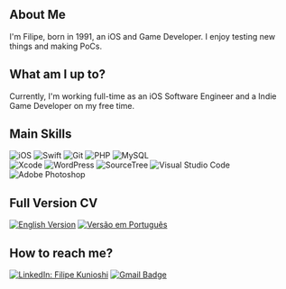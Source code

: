## About Me
I'm Filipe, born in 1991, an iOS and Game Developer.
I enjoy testing new things and making PoCs.

## What am I up to?
Currently, I'm working full-time as an iOS Software Engineer and a Indie Game Developer on my free time.

## Main Skills

![iOS](https://img.shields.io/badge/iOS-000000?style=for-the-badge&logo=ios&logoColor=white)
![Swift](https://img.shields.io/badge/Swift-F54A2A?style=flat-square&logo=swift&logoColor=white)
![Git](https://img.shields.io/badge/git-%23F05033.svg?style=flat-square&logo=git&logoColor=white)
![PHP](https://img.shields.io/badge/PHP-%23777BB4.svg?style=flat-square&logo=php&logoColor=white)
![MySQL](https://img.shields.io/badge/MySQL-%2300f.svg?style=flat-square&logo=mysql&logoColor=white)<br/>
![Xcode](https://img.shields.io/badge/Xcode-007ACC?style=for-the-badge&logo=Xcode&logoColor=white)
![WordPress](https://img.shields.io/badge/WordPress-%23117AC9.svg?style=flat-square&logo=WordPress&logoColor=white)
![SourceTree](https://img.shields.io/badge/SourceTree-%23563D7C.svg?style=flat-square&logo=sourcetree&logoColor=white&color=blue)
![Visual Studio Code](https://img.shields.io/badge/Visual%20Studio%20Code-0078d7.svg?style=flat-square&logo=visual-studio-code&logoColor=white&color=008cd4)
![Adobe Photoshop](https://img.shields.io/badge/Photoshop-%2331A8FF.svg?style=flat-square&logo=adobe%20photoshop&logoColor=white)

## Full Version CV
[![English Version](https://img.shields.io/badge/English-%23563D7C.svg?style=for-the-badge&logo=googletranslate&labelColor=dedede&logoColor=4b8bf4&color=4c8cf5)](/full-version/en/README.md)
[![Versão em Português](https://img.shields.io/badge/Portugu%C3%AAs-%23563D7C.svg?style=for-the-badge&logo=googletranslate&labelColor=dedede&logoColor=4b8bf4&color=4c8cf5)](full-version/pt/README.md)

## How to reach me?

[![LinkedIn: Filipe Kunioshi](https://img.shields.io/badge/-LinkedIn-blue?style=for-the-badge&logo=Linkedin&logoColor=white&link=https://www.linkedin.com/in/filipekunioshi/)](https://www.linkedin.com/in/filipekunioshi/)
[![Gmail Badge](https://img.shields.io/badge/Email-%23563D7C.svg?style=for-the-badge&logo=maildotru&logoColor=white&color=blue&link=mailto:filipekunioshi@hotmail.com)](mailto:filipekunioshi@hotmail.com)
